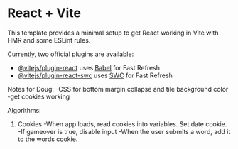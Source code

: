 # React + Vite

This template provides a minimal setup to get React working in Vite with HMR and some ESLint rules.

Currently, two official plugins are available:

- [@vitejs/plugin-react](https://github.com/vitejs/vite-plugin-react/blob/main/packages/plugin-react/README.md) uses [Babel](https://babeljs.io/) for Fast Refresh
- [@vitejs/plugin-react-swc](https://github.com/vitejs/vite-plugin-react-swc) uses [SWC](https://swc.rs/) for Fast Refresh

Notes for Doug:
-CSS for bottom margin collapse and tile background color
-get cookies working

Algorithms:

1. Cookies
-When app loads, read cookies into variables. Set date cookie. 
-If gameover is true, disable input
-When the user submits a word, add it to the words cookie.
